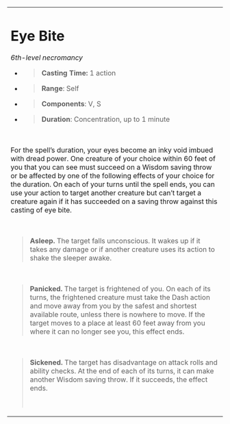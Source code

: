 
<table><tbody><tr class="odd"><td><h1 id="eye-bite"><strong>Eye Bite</strong></h1><p><em>6th-level necromancy</em></p><ul><li><blockquote><p><strong>Casting Time:</strong> 1 action</p></blockquote></li><li><blockquote><p><strong>Range</strong>: Self</p></blockquote></li><li><blockquote><p><strong>Components</strong>: V, S</p></blockquote></li><li><blockquote><p><strong>Duration</strong>: Concentration, up to 1 minute</p></blockquote></li></ul><p> </p><p>For the spell’s duration, your eyes become an inky void imbued with dread power. One creature of your choice within 60 feet of you that you can see must succeed on a Wisdom saving throw or be affected by one of the following effects of your choice for the duration. On each of your turns until the spell ends, you can use your action to target another creature but can’t target a creature again if it has succeeded on a saving throw against this casting of eye bite.</p><p> </p><blockquote><p><strong>Asleep.</strong> The target falls unconscious. It wakes up if it takes any damage or if another creature uses its action to shake the sleeper awake.</p></blockquote><p> </p><blockquote><p><strong>Panicked.</strong> The target is frightened of you. On each of its turns, the frightened creature must take the Dash action and move away from you by the safest and shortest available route, unless there is nowhere to move. If the target moves to a place at least 60 feet away from you where it can no longer see you, this effect ends.</p></blockquote><p> </p><blockquote><p><strong>Sickened.</strong> The target has disadvantage on attack rolls and ability checks. At the end of each of its turns, it can make another Wisdom saving throw. If it succeeds, the effect ends.</p><p> </p></blockquote></td></tr></tbody></table>